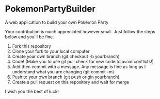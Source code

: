 # PokemonPartyBuilder
A web application to build your own Pokemon Party

Your contribution is much appreciated however small. Just follow the steps below and you'll be fine.
  1. Fork this repository
  2. Clone your fork to your local computer
  3. Create your own branch (git checkout -b yourbranch)
  4. Code! (Make you to use git pull check for new code to avoid conflicts!)
  5. Add then commit with a message. Any message is fine as long as I understand what you are changing (git commit -m)
  6. Push to your own branch (git push origin yourbranch)
  7. Create a pull request on this repository and wait for merge

I wish you the best of luck!
